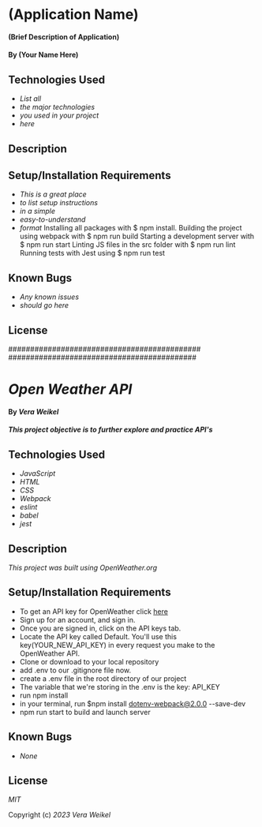 # (Application Name)

#### (Brief Description of Application)

#### By (Your Name Here)

## Technologies Used

* _List all_
* _the major technologies_
* _you used in your project_
* _here_

## Description

## Setup/Installation Requirements

* _This is a great place_
* _to list setup instructions_
* _in a simple_
* _easy-to-understand_
* _format_
Installing all packages with $ npm install.
Building the project using webpack with $ npm run build
Starting a development server with $ npm run start
Linting JS files in the src folder with $ npm run lint
Running tests with Jest using $ npm run test

## Known Bugs

* _Any known issues_
* _should go here_

## License

############################################
###########################################
# _Open Weather API_

#### By _Vera Weikel_

#### _This project objective is to further explore and practice API's_

## Technologies Used

- _JavaScript_
- _HTML_
- _CSS_
- _Webpack_
- _eslint_
- _babel_
- _jest_


## Description

_This project was built using OpenWeather.org_

## Setup/Installation Requirements
- To get an API key for OpenWeather click [here](https://openweathermap.org/guide)
- Sign up for an account, and sign in.
- Once you are signed in, click on the API keys tab.
- Locate the API key called Default. You'll use this key(YOUR_NEW_API_KEY) in every request you make to the OpenWeather API.
- Clone or download to your local repository
- add .env to our .gitignore file now.
- create a .env file in the root directory of our project
- The variable that we're storing in the .env is the key: API_KEY
- run npm install
- in your terminal, run $npm install dotenv-webpack@2.0.0 --save-dev
- npm run start to build and launch server


## Known Bugs

- _None_

## License

_MIT_

Copyright (c) _2023_ _Vera Weikel_